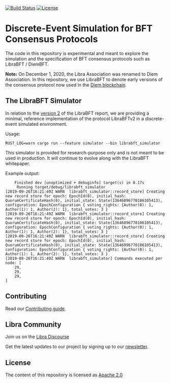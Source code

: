 [![Build Status](https://github.com/novifinancial/librabft_simulator/workflows/Rust/badge.svg)](https://github.com/novifinancial/librabft_simulator/actions?query=workflow%3ARust)
[![License](https://img.shields.io/badge/license-Apache-green.svg)](LICENSE.md)

# Discrete-Event Simulation for BFT Consensus Protocols

The code in this repository is experimental and meant to explore the simulation and the specification of BFT consensus protocols such as LibraBFT / DiemBFT.

**Note:** On December 1, 2020, the Libra Association was renamed to Diem Association. In this repository, we use LibraBFT to denote early versions of the consensus protocol now
used in the [Diem blockchain](https://github.com/diem/diem).

## The LibraBFT Simulator

In relation to the [version 2](https://diem-developers-components.netlify.app/papers/diem-consensus-state-machine-replication-in-the-diem-blockchain/2019-10-24.pdf) of the
LibraBFT report, we are providing a minimal, reference implementation of the protocol LibraBFTv2 in a discrete-event simulated environment.

Usage:
```
RUST_LOG=warn cargo run --feature simulator --bin librabft_simulator
```

This simulator is provided for research-purpose only and is not meant to be used in production. It will continue to evolve along with the LibraBFT whitepaper.

Example output:
```
    Finished dev [unoptimized + debuginfo] target(s) in 0.17s
     Running target/debug/librabft_simulator
[2019-09-26T16:21:49Z WARN  librabft_simulator::record_store] Creating new record store for epoch: EpochId(0), initial_hash: QuorumCertificateHash(0), initial_state: State(13646096770106105413), configuration: EpochConfiguration { voting_rights: {Author(0): 1, Author(1): 1, Author(2): 1}, total_votes: 3 }
[2019-09-26T16:21:49Z WARN  librabft_simulator::record_store] Creating new record store for epoch: EpochId(0), initial_hash: QuorumCertificateHash(0), initial_state: State(13646096770106105413), configuration: EpochConfiguration { voting_rights: {Author(0): 1, Author(1): 1, Author(2): 1}, total_votes: 3 }
[2019-09-26T16:21:49Z WARN  librabft_simulator::record_store] Creating new record store for epoch: EpochId(0), initial_hash: QuorumCertificateHash(0), initial_state: State(13646096770106105413), configuration: EpochConfiguration { voting_rights: {Author(0): 1, Author(1): 1, Author(2): 1}, total_votes: 3 }
[2019-09-26T16:21:49Z WARN  librabft_simulator] Commands executed per node: [
    29,
    29,
    29,
]
```

## Contributing

Read our [Contributing guide](https://developers.libra.org/docs/community/contributing).

## Libra Community

Join us on the [Libra Discourse](https://community.libra.org)

Get the latest updates to our project by signing up to our [newsletter](https://developers.libra.org/newsletter_form).

## License

The content of this repository is licensed as [Apache 2.0](https://github.com/novi/research/blob/master/LICENSE)
